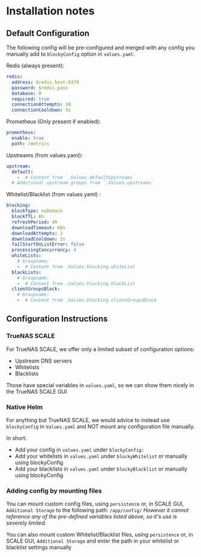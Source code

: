 # Installation notes

## Default Configuration

The following config will be pre-configured and merged with any config you manually add to `blockyConfig` option in `values.yaml`:

Redis (always present):

```yaml
redis:
  address: $redis_host:6379
  password: $redis_pass
  database: 0
  required: true
  connectionAttempts: 10
  connectionCooldown: 3s
```

Prometheus (Only present if enabled):

```yaml
prometheus:
  enable: true
  path: /metrics
```

Upstreams (from values.yaml):

```yaml
upstream:
  default:
    -  # Content from `.Values.defaultUpstreams`
  # Additional upstream groups from `.Values.upstreams`
```

Whitelist/Blacklist (from values.yaml) :

```yaml
blocking:
  blockType: nxDomain
  blockTTL: 6h
  refreshPeriod: 4h
  downloadTimeout: 60s
  downloadAttempts: 3
  downloadCooldown: 2s
  failStartOnListError: false
  processingConcurrency: 4
  whiteLists:
    # Groupname:
    -  # Content from .Values.blocking.whiteList
  blackLists:
    # Groupname:
    -  # Content from .Values.blocking.blackList
  clientGroupsBlock:
    # Groupname:
    -  # Content from .Values.blocking.clientGroupsBlock
```

## Configuration Instructions

### TrueNAS SCALE

For TrueNAS SCALE, we offer only a limited subset of configuration options:

- Upstream DNS servers
- Whitelists
- Blacklists

Those have special variables in `values.yaml`, so we can show them nicely in the TrueNAS SCALE GUI

### Native Helm

For anything but TrueNAS SCALE, we would advice to instead use `blockyConfig` in `Values.yaml` and NOT mount any configuration file manually.

In short:

- Add your config in `values.yaml` under `blockyConfig:`
- Add your whitelists in `values.yaml` under `blockyWhitelist` or manually using blockyConfig
- Add your blacklists in `values.yaml` under `blockyBlacklist` or manually using blockyConfig

### Adding config by mounting files

You can mount custom config files, using `persistence` or, in SCALE GUI, `Additional Storage` to the following path:
`/app/config/`
_However it cannot reference any of the pre-defined variables listed above, so it's use is severely limited._

You can also mount custom Whitelist/Blacklist files, using `persistence` or, in SCALE GUI, `Additional Storage` and enter the path in your whitelist or blacklist settings manually

